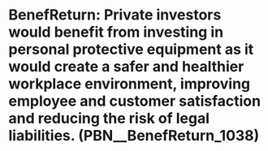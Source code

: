 # BenefReturn: __Private investors would benefit from investing in personal protective equipment as it would create a safer and healthier workplace environment, improving employee and customer satisfaction and reducing the risk of legal liabilities.__ (PBN__BenefReturn_1038)

